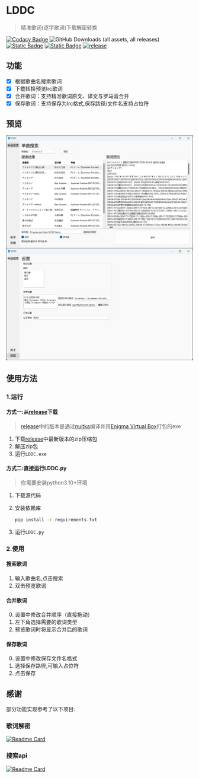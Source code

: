 # LDDC

> 精准歌词(逐字歌词)下载解密转换

[![Codacy Badge](https://app.codacy.com/project/badge/Grade/015f636391584ffc82790ff7038da5ca)](https://app.codacy.com/gh/chenmozhijin/LDDC/dashboard?utm_source=gh&utm_medium=referral&utm_content=&utm_campaign=Badge_grade)
![GitHub Downloads (all assets, all releases)](https://img.shields.io/github/downloads/chenmozhijin/LDDC/total)
[![Static Badge](https://img.shields.io/badge/Python-3.10%2B-brightgreen)](https://www.python.org/downloads/)
[![Static Badge](https://img.shields.io/badge/License-GPLv3-blue)](https://github.com/chenmozhijin/LDDC/blob/main/LICENSE)
[![release](https://img.shields.io/github/v/release/chenmozhijin/LDDC?color=blue)](https://github.com/chenmozhijin/LDDC/releases/latest)

## 功能

- [x] 根据歌曲名搜索歌词
- [x] 下载转换预览lrc歌词
- [x] 合并歌词：支持精准歌词原文、译文与罗马音合并
- [x] 保存歌词：支持保存为lrc格式,保存路径/文件名支持占位符

## 预览

![image](img/1.png)
![image](img/2.png)

## 使用方法

### 1.运行

#### 方式一:从[release](https://github.com/chenmozhijin/LDDC/releases)下载

> [release](https://github.com/chenmozhijin/LDDC/releases)中的版本是通过[nuitka](https://github.com/Nuitka/Nuitka)编译并用[Enigma Virtual Box](https://enigmaprotector.com/en/aboutvb.html)打包的exe

1. 下载[release](https://github.com/chenmozhijin/LDDC/releases)中最新版本的zip压缩包
2. 解压zip包
3. 运行`LDDC.exe`

#### 方式二:直接运行LDDC.py

> 你需要安装python3.10+环境

1. 下载源代码
2. 安装依赖库

   ```bash
   pip install -r requirements.txt
   ```

3. 运行`LDDC.py`

### 2.使用

#### 搜索歌词

1. 输入歌曲名,点击搜索
2. 双击预览歌词

#### 合并歌词

0. 设置中修改合并顺序（直接拖动）
1. 左下角选择需要的歌词类型
2. 预览歌词时将显示合并后的歌词

#### 保存歌词

0. 设置中修改保存文件名格式
1. 选择保存路径,可输入占位符
2. 点击保存

## 感谢

部分功能实现参考了以下项目:  

### 歌词解密

[![Readme Card](https://github-readme-stats.vercel.app/api/pin/?username=WXRIW&repo=Lyricify-Lyrics-Helper)](https://github.com/WXRIW/Lyricify-Lyrics-Helper)

### 搜索api

[![Readme Card](https://github-readme-stats.vercel.app/api/pin/?username=MCQTSS&repo=MCQTSS_QQMusic)](https://github.com/MCQTSS/MCQTSS_QQMusic)

